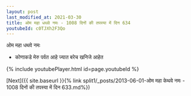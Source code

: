 ```yaml
---
layout: post
last_modified_at: 2021-03-30
title: ओम महा धथवे नमः - 1008 दिनों की तपस्या में दिन 634
youtubeId: c0TJXh2F3Qo
---
```

 
 
 ओम महा धथवे नमः  
 
 -  कोणाकडे मेरु पर्वत आहे ज्यात बरेच खनिजे आहेत 
 
  
 
  
 
 
 
 
 
 


{% include youtubePlayer.html id=page.youtubeId %}
 
[Next]({{ site.baseurl }}{% link  split1/_posts/2013-06-01-ओम महा केथवे नमः - 1008 दिनों की तपस्या में दिन 633.md%})
 
